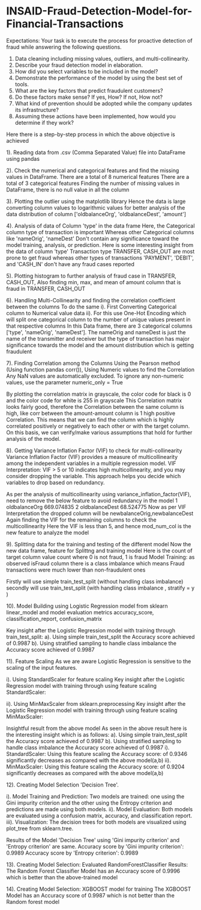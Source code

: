 # INSAID-Fraud-Detection-Model-for-Financial-Transactions

Expectations: Your task is to execute the process for proactive detection of fraud while answering the following questions.

1. Data cleaning including missing values, outliers, and multi-collinearity.
2. Describe your fraud detection model in elaboration.
3. How did you select variables to be included in the model?
4. Demonstrate the performance of the model by using the best set of tools.
5. What are the key factors that predict fraudulent customers?
6. Do these factors make sense? If yes, How? If not, How not?
7. What kind of prevention should be adopted while the company updates its infrastructure?
8. Assuming these actions have been implemented, how would you determine if they work?

Here there is a step-by-step process in which the above objective is achieved

1). Reading data from .csv (Comma Separated Value) file into DataFrame using pandas 

2). Check the numerical and categorical features and find the missing values in DataFrame. 
There are a total of 8 numerical features
There are a total of 3 categorical features
Finding the number of missing values in DataFrame, there is no null value in all the column 

3). Plotting the outlier using the matplotlib library 
Hence the data is large converting column values to logarithmic values for better analysis of the data distribution of column ['oldbalanceOrg', 'oldbalanceDest', 'amount']

4). Analysis of data of Column 'type' in the data frame
Here, the Categorical column type of transaction is important Whereas other Categorical columns like 'nameOrig', 'nameDest' Don't contain any significance toward the model training, analysis, or prediction.
Here is some interesting insight from the data of column 'type' 
Transaction type TRANSFER, CASH_OUT are most prone to get fraud whereas other types of transactions 'PAYMENT', 'DEBIT', and 'CASH_IN' don't have any fraud cases reported

5). Plotting histogram to further analysis of fraud case in TRANSFER, CASH_OUT, Also finding min, max, and mean of amount column that is fraud in TRANSFER, CASH_OUT

6). Handling Multi-Collinearity and finding the correlation coefficient between the columns To do the same
i). First Converting Categorical column to Numerical value data 
ii). For this use One-Hot Encoding which will split one categorical column to the number of unique values present in that respective columns
In this Data frame, there are 3 categorical columns ['type', 'nameOrig', 'nameDest']. The nameOrig and nameDest is just the name of the transmitter and receiver but the type of transaction has major significance towards the model and the amount distribution which is getting fraudulent 

7). Finding Correlation among the Columns Using the Pearson method (Using function pandas corr()), 
Using Numeric values to find the Correlation
Any NaN values are automatically excluded. To ignore any non-numeric values, use the parameter numeric_only = True

By plotting the correlation matrix in grayscale, the color code for black is 0 and the color code for white is 255 in grayscale
 This Correlation matrix looks fairly good, therefore the Correlation between the same column is high, like corr between the amount-amount column is 1 high positive Correlation. This means that we can find the column which is highly correlated positively or negatively to each other or with the target column. On this basis, we can verify/make various assumptions that hold for further analysis of the model.

8). Getting Variance Inflation Factor (VIF) to check for multi-collinearity 
Variance Inflation Factor (VIF) provides a measure of multicollinearity among the independent variables in a multiple regression model.
VIF Interpretation: VIF > 5 or 10 indicates high multicollinearity, and you may consider dropping the variable.
This approach helps you decide which variables to drop based on redundancy.

 As per the analysis of multicollinearity using variance_inflation_factor(VIF), need to remove the below feature to avoid redundancy in the model
 1    oldbalanceOrg  669.074835
 2   oldbalanceDest   68.524775
 Now as per VIF Interpretation the dropped column will be  newbalanceOrig,newbalanceDest 
 Again finding the VIF for the remaining columns to check the multicollinearity
 Here the VIF is less than 5, and hence mod_num_col is the new feature to analyze the model
 
9). Splitting data for the training and testing of the different model
 Now the new data frame, feature for Splittng and training model
 Here is the count of target column value count where 0 is not fraud, 1 is fraud
 Model Training: as observed isFraud column there is a class imbalance which means
 Fraud transactions were much lower than non-fraudulent ones
 
 Firstly will use simple train_test_split (without handling class imbalance)
 secondly will use train_test_split (with handling class imbalance , stratify = y )
 
10). Model Building using Logistic Regression model from sklearn linear_model and model evaluation metrics accuracy_score, classification_report, confusion_matrix

Key insight after the Logistic Regression model with training through train_test_split:
a).  Using simple train_test_split the Accuracy score achieved of 0.9987
b).  Using stratified sampling to handle class imbalance the Accuracy score achieved of 0.9987

11). Feature Scaling As we are aware Logistic Regression is sensitive to the scaling of the input features.

i).  Using StandardScaler for feature scaling 
Key insight after the Logistic Regression model with training through using feature scaling StandardScaler:

ii). Using MinMaxScaler from sklearn.preprocessing
Key insight after the Logistic Regression model with training through using feature scaling MinMaxScaler:

Insightful result from the above model
As seen in the above result here is the interesting insight which is as follows:
a).  Using simple train_test_split the Accuracy score achieved of 0.9987
b).  Using stratified sampling to handle class imbalance the Accuracy score achieved of 0.9987
i).  StandardScaler: Using this feature scaling the Accuracy score: of 0.9346 significantly decreases as compared with the above model(a,b)
ii). MinMaxScaler:   Using this feature scaling the Accuracy score: of 0.9204 significantly decreases as compared with the above model(a,b)

12). Creating Model Selection 'Decision Tree'.

i).   Model Training and Prediction: Two models are trained: one using the Gini impurity criterion and 
      the other using the Entropy criterion and predictions are made using both models.
ii).  Model Evaluation: Both models are evaluated using a confusion matrix, accuracy, and classification report.
iii). Visualization: The decision trees for both models are visualized using plot_tree from sklearn.tree.

Results of the Model 'Decision Tree' using 'Gini impurity criterion' and 'Entropy criterion' are same.
Accuracy score by 'Gini impurity criterion': 0.9989
Accuracy score by 'Entropy criterion': 0.9989

13). Creating Model Selection: Evaluated RandomForestClassifier 
Results: The Random Forest Classifier Model has an Accuracy score of 0.9996 which is better than the above-trained model

14). Creating Model Selection: XGBOOST model for training 
The XGBOOST Model has an Accuracy score of 0.9987 which is not better than the Random forest model
